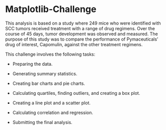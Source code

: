 # Matplotlib-Challenge
This analysis is based on a study where 249 mice who were identified with SCC tumors received treatment with a range of drug regimens. Over the course of 45 days, tumor development was observed and measured. The purpose of this study was to compare the performance of Pymaceuticals’ drug of interest, Capomulin, against the other treatment regimens.

This challenge involves the following tasks:

- Preparing the data.
   
- Generating summary statistics.
   
- Creating bar charts and pie charts.
   
- Calculating quartiles, finding outliers, and creating a box plot.
   
- Creating a line plot and a scatter plot.
   
- Calculating correlation and regression.
   
- Submitting the final analysis.

